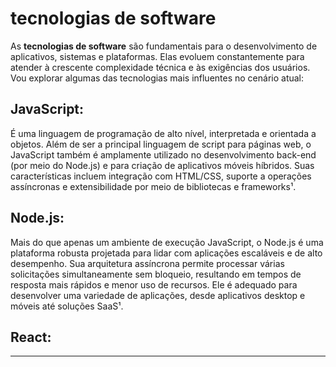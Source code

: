 # tecnologias de software

As **tecnologias de software** são fundamentais para o desenvolvimento de aplicativos, sistemas e plataformas. Elas evoluem constantemente para atender à crescente complexidade técnica e às exigências dos usuários. Vou explorar algumas das tecnologias mais influentes no cenário atual:

## JavaScript:

É uma linguagem de programação de alto nível, interpretada e orientada a objetos. Além de ser a principal linguagem de script para páginas web, o JavaScript também é amplamente utilizado no desenvolvimento back-end (por meio do Node.js) e para criação de aplicativos móveis híbridos. Suas características incluem integração com HTML/CSS, suporte a operações assíncronas e extensibilidade por meio de bibliotecas e frameworks¹.

## Node.js:

Mais do que apenas um ambiente de execução JavaScript, o Node.js é uma plataforma robusta projetada para lidar com aplicações escaláveis e de alto desempenho. Sua arquitetura assíncrona permite processar várias solicitações simultaneamente sem bloqueio, resultando em tempos de resposta mais rápidos e menor uso de recursos. Ele é adequado para desenvolver uma variedade de aplicações, desde aplicativos desktop e móveis até soluções SaaS¹.

## React:

---
